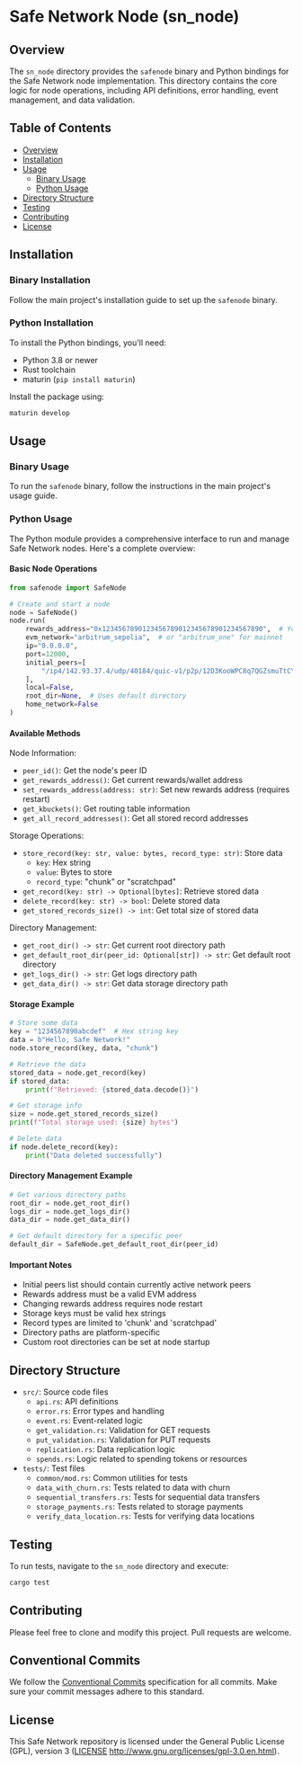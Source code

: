 # Safe Network Node (sn_node)

## Overview

The `sn_node` directory provides the `safenode` binary and Python bindings for the Safe Network node implementation. This directory contains the core logic for node operations, including API definitions, error handling, event management, and data validation.

## Table of Contents

- [Overview](#overview)
- [Installation](#installation)
- [Usage](#usage)
  - [Binary Usage](#binary-usage)
  - [Python Usage](#python-usage)
- [Directory Structure](#directory-structure)
- [Testing](#testing)
- [Contributing](#contributing)
- [License](#license)

## Installation

### Binary Installation
Follow the main project's installation guide to set up the `safenode` binary.

### Python Installation
To install the Python bindings, you'll need:
- Python 3.8 or newer
- Rust toolchain
- maturin (`pip install maturin`)

Install the package using:
```bash
maturin develop
```

## Usage

### Binary Usage
To run the `safenode` binary, follow the instructions in the main project's usage guide.

### Python Usage

The Python module provides a comprehensive interface to run and manage Safe Network nodes. Here's a complete overview:

#### Basic Node Operations

```python
from safenode import SafeNode

# Create and start a node
node = SafeNode()
node.run(
    rewards_address="0x1234567890123456789012345678901234567890",  # Your EVM wallet address
    evm_network="arbitrum_sepolia",  # or "arbitrum_one" for mainnet
    ip="0.0.0.0",
    port=12000,
    initial_peers=[
        "/ip4/142.93.37.4/udp/40184/quic-v1/p2p/12D3KooWPC8q7QGZsmuTtCYxZ2s3FPXPZcS8LVKkayXkVFkqDEQB",
    ],
    local=False,
    root_dir=None,  # Uses default directory
    home_network=False
)
```

#### Available Methods

Node Information:

- `peer_id()`: Get the node's peer ID
- `get_rewards_address()`: Get current rewards/wallet address
- `set_rewards_address(address: str)`: Set new rewards address (requires restart)
- `get_kbuckets()`: Get routing table information
- `get_all_record_addresses()`: Get all stored record addresses

Storage Operations:

- `store_record(key: str, value: bytes, record_type: str)`: Store data
  - `key`: Hex string
  - `value`: Bytes to store
  - `record_type`: "chunk" or "scratchpad"
- `get_record(key: str) -> Optional[bytes]`: Retrieve stored data
- `delete_record(key: str) -> bool`: Delete stored data
- `get_stored_records_size() -> int`: Get total size of stored data

Directory Management:

- `get_root_dir() -> str`: Get current root directory path
- `get_default_root_dir(peer_id: Optional[str]) -> str`: Get default root directory
- `get_logs_dir() -> str`: Get logs directory path
- `get_data_dir() -> str`: Get data storage directory path

#### Storage Example

```python
# Store some data
key = "1234567890abcdef"  # Hex string key
data = b"Hello, Safe Network!"
node.store_record(key, data, "chunk")

# Retrieve the data
stored_data = node.get_record(key)
if stored_data:
    print(f"Retrieved: {stored_data.decode()}")

# Get storage info
size = node.get_stored_records_size()
print(f"Total storage used: {size} bytes")

# Delete data
if node.delete_record(key):
    print("Data deleted successfully")
```

#### Directory Management Example

```python
# Get various directory paths
root_dir = node.get_root_dir()
logs_dir = node.get_logs_dir()
data_dir = node.get_data_dir()

# Get default directory for a specific peer
default_dir = SafeNode.get_default_root_dir(peer_id)
```

#### Important Notes

- Initial peers list should contain currently active network peers
- Rewards address must be a valid EVM address
- Changing rewards address requires node restart
- Storage keys must be valid hex strings
- Record types are limited to 'chunk' and 'scratchpad'
- Directory paths are platform-specific
- Custom root directories can be set at node startup

## Directory Structure

- `src/`: Source code files
  - `api.rs`: API definitions
  - `error.rs`: Error types and handling
  - `event.rs`: Event-related logic
  - `get_validation.rs`: Validation for GET requests
  - `put_validation.rs`: Validation for PUT requests
  - `replication.rs`: Data replication logic
  - `spends.rs`: Logic related to spending tokens or resources
- `tests/`: Test files
  - `common/mod.rs`: Common utilities for tests
  - `data_with_churn.rs`: Tests related to data with churn
  - `sequential_transfers.rs`: Tests for sequential data transfers
  - `storage_payments.rs`: Tests related to storage payments
  - `verify_data_location.rs`: Tests for verifying data locations

## Testing

To run tests, navigate to the `sn_node` directory and execute:

```bash
cargo test
```

## Contributing

Please feel free to clone and modify this project. Pull requests are welcome.

## Conventional Commits

We follow the [Conventional Commits](https://www.conventionalcommits.org/) specification for all commits. Make sure your commit messages adhere to this standard.

## License

This Safe Network repository is licensed under the General Public License (GPL), version 3 ([LICENSE](LICENSE) http://www.gnu.org/licenses/gpl-3.0.en.html).


